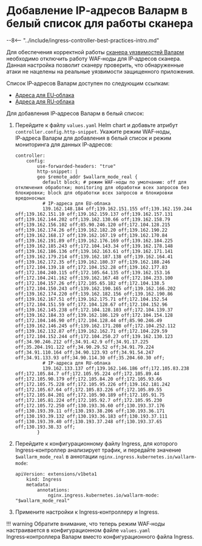 # Добавление IP‑адресов Валарм в белый список для работы сканера

--8<-- "../include/ingress-controller-best-practices-intro.md"

Для обеспечения корректной работы [сканера уязвимостей Валарм](../../../../user-guides/scanner/intro.md) необходимо отключить работу WAF‑ноды для IP‑адресов сканера. Данная настройка позволит сканеру проверить, что обнаруженные атаки не нацелены на реальные уязвимости защищенного приложения.

Список IP‑адресов Валарм доступен по следующим ссылкам:
* [Адреса для EU‑облака](../../../scanner-address-ru.md)
* [Адреса для RU‑облака](../../../scanner-address-ru-ru.md)

Для добавления IP‑адресов Валарм в белый список:
1. Перейдите к файлу `values.yaml` Helm chart и добавьте атрибут `controller.config.http-snippet`. Укажите режим WAF‑ноды, IP‑адреса Валарм для добавления в белый список и режим мониторинга для данных IP‑адресов:
    ```
    controller:
        config:
            use-forwarded-headers: "true"
            http-snippet: |
            geo $remote_addr $wallarm_mode_real { 
              default block; # режим WAF‑ноды по умолчанию: off для отключения обработки; monitoring для обработки всех запросов без блокировки; block для обработки всех запросов и блокировки вредоносных
              # IP‑адреса для EU‑облака
              139.162.148.184 off;139.162.151.155 off;139.162.159.244 off;139.162.151.10 off;139.162.159.137 off;139.162.157.131 off;139.162.144.202 off;139.162.130.66 off;139.162.158.79 off;139.162.156.102 off;85.90.246.120 off;172.104.128.215 off;139.162.174.26 off;139.162.182.20 off;139.162.190.22 off;139.162.168.17 off;139.162.167.19 off;139.162.170.84 off;139.162.191.89 off;139.162.176.169 off;139.162.184.225 off;139.162.185.243 off;172.104.143.34 off;139.162.178.148 off;139.162.186.136 off;139.162.163.61 off;139.162.171.141 off;139.162.179.214 off;139.162.187.138 off;139.162.164.41 off;139.162.172.35 off;139.162.180.37 off;139.162.188.246 off;172.104.139.18 off;172.104.152.28 off;139.162.177.83 off;172.104.240.115 off;172.105.64.135 off;139.162.153.16 off;172.104.241.162 off;139.162.167.48 off;172.104.233.100 off;172.104.157.26 off;172.105.65.182 off;172.104.138.5 off;172.104.150.243 off;139.162.190.165 off;139.162.166.202 off;139.162.174.220 off;139.162.182.156 off;139.162.190.86 off;139.162.167.51 off;139.162.175.71 off;172.104.152.54 off;172.104.151.59 off;172.104.128.67 off;172.104.152.96 off;139.162.145.238 off;172.104.128.103 off;172.104.139.37 off;139.162.184.33 off;139.162.186.129 off;172.104.154.128 off;172.104.146.90 off;172.104.128.44 off;85.90.246.49 off;139.162.146.245 off;139.162.171.208 off;172.104.252.112 off;139.162.132.87 off;139.162.162.71 off;172.104.229.59 off;172.104.152.244 off;172.104.250.27 off;139.162.130.123 off;34.90.246.212 off;34.91.42.9 off;34.91.17.225 off;35.204.191.122 off;34.90.29.52 off;34.91.79.224 off;34.91.110.164 off;34.90.123.93 off;34.91.54.247 off;34.91.133.93 off;34.90.114.30 off;35.204.60.30 off;
              # IP‑адреса для RU‑облака
              139.162.133.137 off;139.162.146.186 off;172.105.83.238 off;172.105.84.7 off;172.105.95.224 off;172.105.89.44 off;172.105.90.179 off;172.105.84.20 off;172.105.93.66 off;172.105.75.228 off;172.105.95.226 off;139.162.181.242 off;172.105.67.64 off;172.105.83.226 off;172.105.89.55 off;172.105.84.201 off;172.105.90.189 off;172.105.91.75 off;172.105.81.224 off;172.105.92.7 off;172.105.95.230 off;172.105.72.250 off;130.193.36.60 off;130.193.37.176 off;130.193.39.11 off;130.193.38.206 off;130.193.36.171 off;130.193.39.132 off;130.193.36.183 off;130.193.37.111 off;130.193.39.40 off;130.193.37.248 off;130.193.37.65 off;130.193.38.33 off;
            }
    ```
2. Перейдите к конфигурационному файлу Ingress, для которого Ingress‑контроллер анализирует трафик, и передайте значение `$wallarm_mode_real` в аннотации `nginx.ingress.kubernetes.io/wallarm-mode`:
    ```
    apiVersion: extensions/v1beta1
        kind: Ingress
        metadata:
            annotations:
                nginx.ingress.kubernetes.io/wallarm-mode: "$wallarm_mode_real"
    ```
3. Примените настройки к Ingress‑контроллеру и Ingress.

!!! warning
    Обратите внимание, что теперь режим WAF‑ноды настраивается в конфигурационном файле `values.yaml` Ingress‑контроллера Валарм вместо конфигурационного файла Ingress.